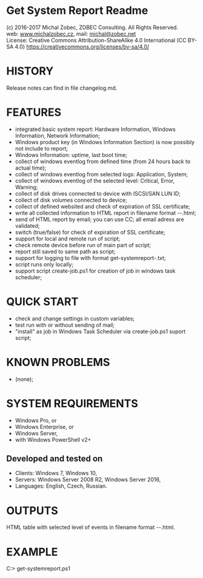 # Get System Report Readme
(c) 2016-2017 Michal Zobec, ZOBEC Consulting. All Rights Reserved.  
web: www.michalzobec.cz, mail: michal@zobec.net  
License: Creative Commons Attribution-ShareAlike 4.0 International (CC BY-SA 4.0) https://creativecommons.org/licenses/by-sa/4.0/

# HISTORY
Release notes can find in file changelog.md.

# FEATURES
- integrated basic system report: Hardware Information, Windows Information, Network Information;
- Windows product key (in Windows Information Section) is now possibly not include to report;
- Windows Information: uptime, last boot time;
- collect of windows eventlog from defined time (from 24 hours back to actual time);
- collect of windows eventlog from selected logs: Application, System;
- collect of windows eventlog of the selected level: Critical, Error, Warning;
- collect of disk drives connected to device with ISCSI/SAN LUN ID;
- collect of disk volumes connected to device;
- collect of defined websited and check of expiration of SSL certificate;
- write all collected information to HTML report in filename format <HOSTNAME>-<DATE>-<TIME>.html;
- send of HTML report by email; you can use CC; all email adress are validated;
- switch (true/false) for check of expiration of SSL certificate;
- support for local and remote run of script;
- check remote device before run of main part of script;
- report still saved to same path as script;
- support for logging to file with format get-systemreport-<DATE>.txt;
- script runs only locally;
- support script create-job.ps1 for creation of job in windows task scheduler;

# QUICK START
- check and change settings in custom variables;
- test run with or without sending of mail;
- "install" as job in Windows Task Scheduler via create-job.ps1 suport script;

# KNOWN PROBLEMS
- (none);

# SYSTEM REQUIREMENTS
- Windows Pro, or
- Windows Enterprise, or
- Windows Server,
- with Windows PowerShell v2+

## Developed and tested on 
- Clients: Windows 7, Windows 10,
- Servers: Windows Server 2008 R2, Windows Server 2016,
- Languages: English, Czech, Russian.

# OUTPUTS
HTML table with selected level of events in filename format <HOSTNAME>-<DATE>-<TIME>.html.

# EXAMPLE
C:\> get-systemreport.ps1

